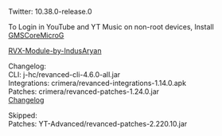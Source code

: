 Twitter: 10.38.0-release.0  

To Login in YouTube and YT Music on non-root devices, Install [GMSCoreMicroG](https://github.com/YT-Advanced/GmsCore/releases)  

[RVX-Module-by-IndusAryan](https://github.com/IndusAryan/RVX-Module)  

Changelog:  
CLI: j-hc/revanced-cli-4.6.0-all.jar  
Integrations: crimera/revanced-integrations-1.14.0.apk  
Patches: crimera/revanced-patches-1.24.0.jar  
[Changelog](https://github.com/crimera/piko/releases/tag/v1.24.0)  

Skipped:  
Patches: YT-Advanced/revanced-patches-2.220.10.jar    
